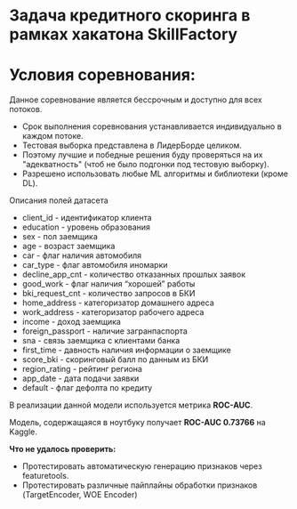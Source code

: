 <h1>Задача кредитного скоринга в рамках хакатона SkillFactory</h1>

# Условия соревнования:
Данное соревнование является бессрочным и доступно для всех потоков.
- Срок выполнения соревнования устанавливается индивидуально в каждом потоке.
- Тестовая выборка представлена в ЛидерБорде целиком.
- Поэтому лучшие и победные решения буду проверяться на их "адекватность" (чтоб не было подгонки под тестовую выборку).
- Разрешено использовать любые ML алгоритмы и библиотеки (кроме DL).


Описания полей датасета

* client_id - идентификатор клиента
* education - уровень образования
* sex - пол заемщика
* age - возраст заемщика
* car - флаг наличия автомобиля
* car_type - флаг автомобиля иномарки
* decline_app_cnt - количество отказанных прошлых заявок
* good_work - флаг наличия “хорошей” работы
* bki_request_cnt - количество запросов в БКИ
* home_address - категоризатор домашнего адреса
* work_address - категоризатор рабочего адреса
* income - доход заемщика
* foreign_passport - наличие загранпаспорта
* sna - связь заемщика с клиентами банка
* first_time - давность наличия информации о заемщике
* score_bki - скоринговый балл по данным из БКИ
* region_rating - рейтинг региона
* app_date - дата подачи заявки
* default - флаг дефолта по кредиту

В реализации данной модели используется метрика <b>ROC-AUC</b>.
<p>
Модель, содержащаяся в ноутбуку получает <b>ROC-AUC 0.73766</b> на Kaggle.

**Что не удалось проверить:** 
- Протестировать автоматическую генерацию признаков через featuretools. 
- Протестировать различные пайплайны обработки признаков (TargetEncoder, WOE Encoder)